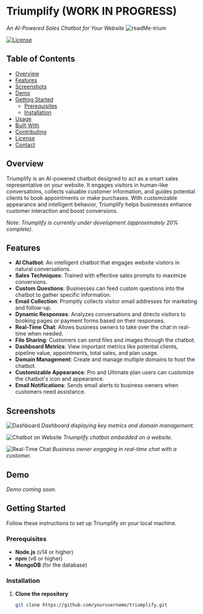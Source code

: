 # Triumplify (WORK IN PROGRESS)

*An AI-Powered Sales Chatbot for Your Website*
![readMe-trium](https://github.com/user-attachments/assets/8ccee9cd-a427-4328-9002-f2fbaa4e5d6e)

[![License](https://img.shields.io/badge/license-MIT-green.svg)](LICENSE)

## Table of Contents

- [Overview](#overview)
- [Features](#features)
- [Screenshots](#screenshots)
- [Demo](#demo)
- [Getting Started](#getting-started)
  - [Prerequisites](#prerequisites)
  - [Installation](#installation)
- [Usage](#usage)
- [Built With](#built-with)
- [Contributing](#contributing)
- [License](#license)
- [Contact](#contact)

## Overview

Triumplify is an AI-powered chatbot designed to act as a smart sales representative on your website. It engages visitors in human-like conversations, collects valuable customer information, and guides potential clients to book appointments or make purchases. With customizable appearance and intelligent behavior, Triumplify helps businesses enhance customer interaction and boost conversions.

*Note: Triumplify is currently under development (approximately 20% complete).*

## Features

- **AI Chatbot**: An intelligent chatbot that engages website visitors in natural conversations.
- **Sales Techniques**: Trained with effective sales prompts to maximize conversions.
- **Custom Questions**: Businesses can feed custom questions into the chatbot to gather specific information.
- **Email Collection**: Promptly collects visitor email addresses for marketing and follow-up.
- **Dynamic Responses**: Analyzes conversations and directs visitors to booking pages or payment forms based on their responses.
- **Real-Time Chat**: Allows business owners to take over the chat in real-time when needed.
- **File Sharing**: Customers can send files and images through the chatbot.
- **Dashboard Metrics**: View important metrics like potential clients, pipeline value, appointments, total sales, and plan usage.
- **Domain Management**: Create and manage multiple domains to host the chatbot.
- **Customizable Appearance**: Pro and Ultimate plan users can customize the chatbot's icon and appearance.
- **Email Notifications**: Sends email alerts to business owners when customers need assistance.

## Screenshots

![Dashboard](screenshots/dashboard.png)
*Dashboard displaying key metrics and domain management.*

![Chatbot on Website](screenshots/chatbot.png)
*Triumplify chatbot embedded on a website.*

![Real-Time Chat](screenshots/realtime-chat.png)
*Business owner engaging in real-time chat with a customer.*

## Demo

*Demo coming soon.*

## Getting Started

Follow these instructions to set up Triumplify on your local machine.

### Prerequisites

- **Node.js** (v14 or higher)
- **npm** (v6 or higher)
- **MongoDB** (for the database)

### Installation

1. **Clone the repository**

   ```bash
   git clone https://github.com/yourusername/triumplify.git
